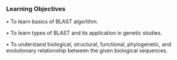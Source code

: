 ### Learning Objectives

•	To learn basics of BLAST algorithm.

•	To learn types of BLAST and its application in genetic studies. 

•	To understand biological, structural, functional, phylogenetic, and evolutionary relationship between the given biological sequences.
